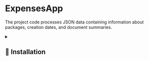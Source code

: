 # ExpensesApp
The project code processes JSON data containing information about packages, creation dates, and document summaries.



<details><summary> <h2>  🚀 Installation </summary>

• Clone this repository from expenses-app branch.

```
git clone -b expenses-app https://github.com/SzymCode/RecruitmentTasks.git
```

</details>


